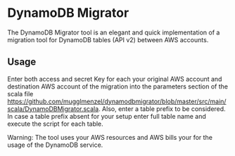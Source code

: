 DynamoDB Migrator
=================

The DynamoDB Migrator tool is an elegant and quick implementation of a migration tool for DynamoDB tables (API v2) between AWS accounts.

Usage
-----

Enter both access and secret Key for each your original AWS account and destination AWS account of the migration into the parameters section of the scala file https://github.com/mugglmenzel/dynamodbmigrator/blob/master/src/main/scala/DynamoDBMigrator.scala.
Also, enter a table prefix to be considered. In case a table prefix absent for your setup enter full table name and execute the script for each table.

Warning: The tool uses your AWS resources and AWS bills your for the usage of the DynamoDB service.
